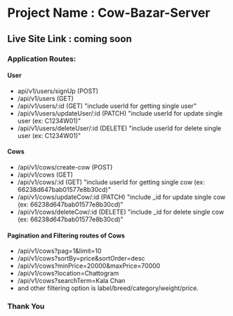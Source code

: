 # Project Name : Cow-Bazar-Server #

## Live Site Link : coming soon ##

### Application Routes: ###

#### User ####

* api/v1/users/signUp (POST)
* /api/v1/users (GET)
* /api/v1/users/:id (GET) "include userId for getting single user"
* /api/v1/users/updateUser/:id (PATCH) "include userId for update single user (ex: C1234W01)"
* /api/v1/users/deleteUser/:id (DELETE) "include userId for delete single user (ex: C1234W01)"

#### Cows ####
* /api/v1/cows/create-cow (POST)
* /api/v1/cows (GET)
* /api/v1/cows/:id (GET) "include userId for getting single cow (ex: 66238d647bab01577e8b30cd)"
* /api/v1/cows/updateCow/:id (PATCH) "include _id for update single cow (ex: 66238d647bab01577e8b30cd)"
* /api/v1/cows/deleteCow/:id (DELETE) "include _id for delete single cow (ex: 66238d647bab01577e8b30cd)"

#### Pagination and Filtering routes of Cows ####

* /api/v1/cows?pag=1&limit=10 
* /api/v1/cows?sortBy=price&sortOrder=desc
* /api/v1/cows?minPrice=20000&maxPrice=70000
* /api/v1/cows?location=Chattogram
* /api/v1/cows?searchTerm=Kala Chan
* and other filtering option  is label/breed/category/weight/price.

### Thank You ###
